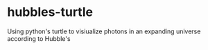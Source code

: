hubbles-turtle
==============

Using python's turtle to visiualize photons in an expanding universe according to Hubble's
